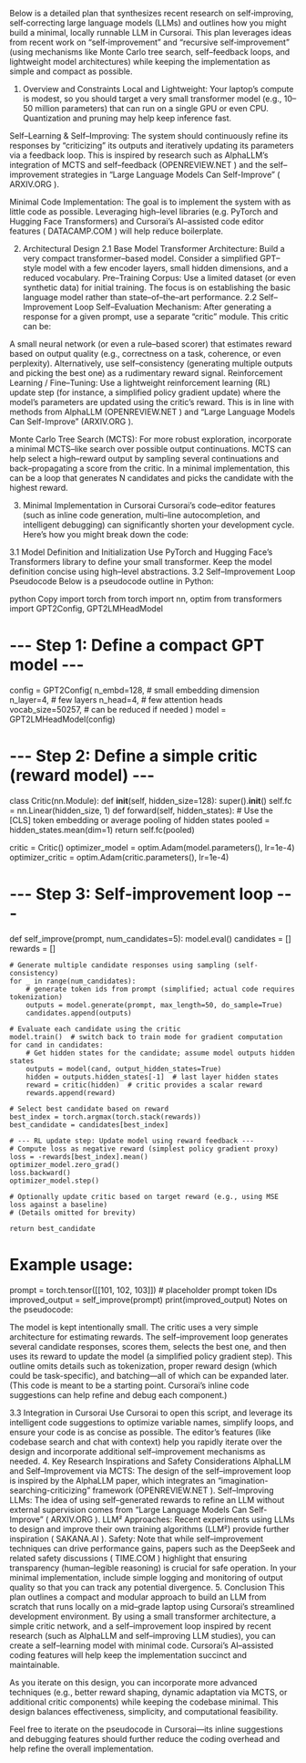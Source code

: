 Below is a detailed plan that synthesizes recent research on self‐improving, self‐correcting large language models (LLMs) and outlines how you might build a minimal, locally runnable LLM in Cursorai. This plan leverages ideas from recent work on “self‐improvement” and “recursive self‐improvement” (using mechanisms like Monte Carlo tree search, self–feedback loops, and lightweight model architectures) while keeping the implementation as simple and compact as possible.

1. Overview and Constraints
Local and Lightweight:
Your laptop’s compute is modest, so you should target a very small transformer model (e.g., 10–50 million parameters) that can run on a single GPU or even CPU. Quantization and pruning may help keep inference fast.

Self–Learning & Self–Improving:
The system should continuously refine its responses by “criticizing” its outputs and iteratively updating its parameters via a feedback loop. This is inspired by research such as AlphaLLM’s integration of MCTS and self–feedback (​
OPENREVIEW.NET
) and the self–improvement strategies in “Large Language Models Can Self-Improve” (​
ARXIV.ORG
).

Minimal Code Implementation:
The goal is to implement the system with as little code as possible. Leveraging high–level libraries (e.g. PyTorch and Hugging Face Transformers) and Cursorai’s AI–assisted code editor features (​
DATACAMP.COM
) will help reduce boilerplate.

2. Architectural Design
2.1 Base Model
Transformer Architecture:
Build a very compact transformer–based model. Consider a simplified GPT–style model with a few encoder layers, small hidden dimensions, and a reduced vocabulary.
Pre–Training Corpus:
Use a limited dataset (or even synthetic data) for initial training. The focus is on establishing the basic language model rather than state–of–the–art performance.
2.2 Self–Improvement Loop
Self–Evaluation Mechanism:
After generating a response for a given prompt, use a separate “critic” module. This critic can be:

A small neural network (or even a rule–based scorer) that estimates reward based on output quality (e.g., correctness on a task, coherence, or even perplexity).
Alternatively, use self–consistency (generating multiple outputs and picking the best one) as a rudimentary reward signal.
Reinforcement Learning / Fine–Tuning:
Use a lightweight reinforcement learning (RL) update step (for instance, a simplified policy gradient update) where the model’s parameters are updated using the critic’s reward. This is in line with methods from AlphaLLM (​
OPENREVIEW.NET
) and “Large Language Models Can Self-Improve” (​
ARXIV.ORG
).

Monte Carlo Tree Search (MCTS):
For more robust exploration, incorporate a minimal MCTS–like search over possible output continuations. MCTS can help select a high–reward output by sampling several continuations and back–propagating a score from the critic. In a minimal implementation, this can be a loop that generates N candidates and picks the candidate with the highest reward.

3. Minimal Implementation in Cursorai
Cursorai’s code–editor features (such as inline code generation, multi–line autocompletion, and intelligent debugging) can significantly shorten your development cycle. Here’s how you might break down the code:

3.1 Model Definition and Initialization
Use PyTorch and Hugging Face’s Transformers library to define your small transformer.
Keep the model definition concise using high–level abstractions.
3.2 Self–Improvement Loop Pseudocode
Below is a pseudocode outline in Python:

python
Copy
import torch
from torch import nn, optim
from transformers import GPT2Config, GPT2LMHeadModel

# --- Step 1: Define a compact GPT model ---
config = GPT2Config(
    n_embd=128,       # small embedding dimension
    n_layer=4,        # few layers
    n_head=4,         # few attention heads
    vocab_size=50257, # can be reduced if needed
)
model = GPT2LMHeadModel(config)

# --- Step 2: Define a simple critic (reward model) ---
class Critic(nn.Module):
    def __init__(self, hidden_size=128):
        super().__init__()
        self.fc = nn.Linear(hidden_size, 1)
    def forward(self, hidden_states):
        # Use the [CLS] token embedding or average pooling of hidden states
        pooled = hidden_states.mean(dim=1)
        return self.fc(pooled)

critic = Critic()
optimizer_model = optim.Adam(model.parameters(), lr=1e-4)
optimizer_critic = optim.Adam(critic.parameters(), lr=1e-4)

# --- Step 3: Self-improvement loop ---
def self_improve(prompt, num_candidates=5):
    model.eval()
    candidates = []
    rewards = []
    
    # Generate multiple candidate responses using sampling (self-consistency)
    for _ in range(num_candidates):
        # generate token ids from prompt (simplified; actual code requires tokenization)
        outputs = model.generate(prompt, max_length=50, do_sample=True)
        candidates.append(outputs)
        
    # Evaluate each candidate using the critic
    model.train()  # switch back to train mode for gradient computation
    for cand in candidates:
        # Get hidden states for the candidate; assume model outputs hidden states
        outputs = model(cand, output_hidden_states=True)
        hidden = outputs.hidden_states[-1]  # last layer hidden states
        reward = critic(hidden)  # critic provides a scalar reward
        rewards.append(reward)
    
    # Select best candidate based on reward
    best_index = torch.argmax(torch.stack(rewards))
    best_candidate = candidates[best_index]
    
    # --- RL update step: Update model using reward feedback ---
    # Compute loss as negative reward (simplest policy gradient proxy)
    loss = -rewards[best_index].mean()
    optimizer_model.zero_grad()
    loss.backward()
    optimizer_model.step()
    
    # Optionally update critic based on target reward (e.g., using MSE loss against a baseline)
    # (Details omitted for brevity)
    
    return best_candidate

# Example usage:
prompt = torch.tensor([[101, 102, 103]])  # placeholder prompt token IDs
improved_output = self_improve(prompt)
print(improved_output)
Notes on the pseudocode:

The model is kept intentionally small.
The critic uses a very simple architecture for estimating rewards.
The self–improvement loop generates several candidate responses, scores them, selects the best one, and then uses its reward to update the model (a simplified policy gradient step).
This outline omits details such as tokenization, proper reward design (which could be task-specific), and batching—all of which can be expanded later.
(This code is meant to be a starting point. Cursorai’s inline code suggestions can help refine and debug each component.)

3.3 Integration in Cursorai
Use Cursorai to open this script, and leverage its intelligent code suggestions to optimize variable names, simplify loops, and ensure your code is as concise as possible.
The editor’s features (like codebase search and chat with context) help you rapidly iterate over the design and incorporate additional self–improvement mechanisms as needed.
4. Key Research Inspirations and Safety Considerations
AlphaLLM and Self–Improvement via MCTS:
The design of the self–improvement loop is inspired by the AlphaLLM paper, which integrates an “imagination-searching-criticizing” framework (​
OPENREVIEW.NET
).
Self–Improving LLMs:
The idea of using self–generated rewards to refine an LLM without external supervision comes from “Large Language Models Can Self-Improve” (​
ARXIV.ORG
).
LLM² Approaches:
Recent experiments using LLMs to design and improve their own training algorithms (LLM²) provide further inspiration (​
SAKANA.AI
).
Safety:
Note that while self–improvement techniques can drive performance gains, papers such as the DeepSeek and related safety discussions (​
TIME.COM
) highlight that ensuring transparency (human–legible reasoning) is crucial for safe operation. In your minimal implementation, include simple logging and monitoring of output quality so that you can track any potential divergence.
5. Conclusion
This plan outlines a compact and modular approach to build an LLM from scratch that runs locally on a mid–grade laptop using Cursorai’s streamlined development environment. By using a small transformer architecture, a simple critic network, and a self–improvement loop inspired by recent research (such as AlphaLLM and self–improving LLM studies), you can create a self–learning model with minimal code. Cursorai’s AI–assisted coding features will help keep the implementation succinct and maintainable.

As you iterate on this design, you can incorporate more advanced techniques (e.g., better reward shaping, dynamic adaptation via MCTS, or additional critic components) while keeping the codebase minimal. This design balances effectiveness, simplicity, and computational feasibility.

Feel free to iterate on the pseudocode in Cursorai—its inline suggestions and debugging features should further reduce the coding overhead and help refine the overall implementation.
